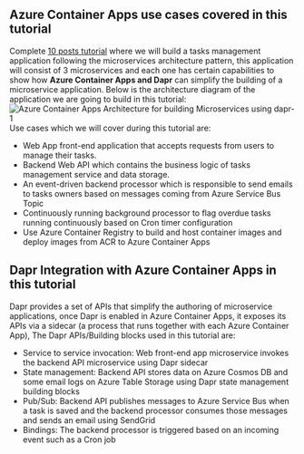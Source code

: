 ## Azure Container Apps use cases covered in this tutorial
Complete [10 posts tutorial](https://bit.ly/ACATutorial) where we will build a tasks management application following the microservices architecture pattern, this application will consist of 3 microservices and each one has certain capabilities to show how **Azure Container Apps and Dapr** can simplify the building of a microservice application. Below is the architecture diagram of the application we are going to build in this tutorial:
![Azure Container Apps Architecture for building Microservices using dapr-1](https://user-images.githubusercontent.com/3114431/186751157-c2857bf1-8db9-492b-92ce-6127209a6757.jpg)
Use cases which we will cover during this tutorial are:
- Web App front-end application that accepts requests from users to manage their tasks.
- Backend Web API which contains the business logic of tasks management service and data storage.
- An event-driven backend processor which is responsible to send emails to tasks owners based on messages coming from Azure Service Bus Topic
- Continuously running background processor to flag overdue tasks running continuously based on Cron timer configuration
- Use Azure Container Registry to build and host container images and deploy images from ACR to Azure Container Apps

## Dapr Integration with Azure Container Apps in this tutorial

Dapr provides a set of APIs that simplify the authoring of microservice applications, once Dapr is enabled in Azure Container Apps, it exposes its APIs via a sidecar (a process that runs together with each Azure Container App), The Dapr APIs/Building blocks used in this tutorial are:

- Service to service invocation: Web front-end app microservice invokes the backend API microservice using Dapr sidecar
- State management: Backend API stores data on Azure Cosmos DB and some email logs on Azure Table Storage using Dapr state management building blocks
- Pub/Sub: Backend API publishes messages to Azure Service Bus when a task is saved and the backend processor consumes those messages and sends an email using SendGrid
- Bindings: The backend processor is triggered based on an incoming event such as a Cron job
